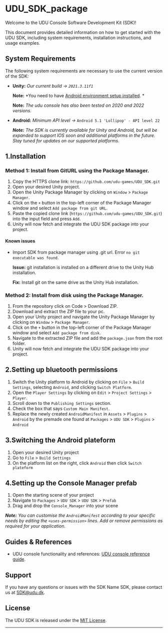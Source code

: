 # UDU_SDK_package

Welcome to the UDU Console Software Development Kit (SDK)!

This document provides detailed information on how to get started with the UDU SDK, including system requirements, installation instructions, and usage examples.

## System Requirements

The following system requirements are necessary to use the current version of the SDK:

* **Unity:** *Our current build -> `2021.3.11f1`*

    **Note:** *You need to have [Android environment setup installed]([https://pages.github.com/](https://docs.unity3d.com/Manual/android-sdksetup.html)). * 

    **Note:** *The udu console has also been tested on 2020 and 2022 versions.*

* **Android:** *Minimum API level ->* `Android 5.1 'Lollipop' - API level 22`

    ***Note:*** *The SDK is currently available for Unity and Android, but will be expanded to support IOS soon and additional platforms in the future. Stay tuned for updates on our supported platforms.*

## 1.Installation

### Method 1: Install from GitURL using the Package Manager.

1. Copy the HTTPS clone link: `https://github.com/udu-games/UDU_SDK.git`
2. Open your desired Unity project.
3. Open the Unity Package Manager by clicking on `Window` > `Package Manager`.
4. Click on the `+` button in the top-left corner of the Package Manager window and select `Add package from git URL`.
5. Paste the copied clone link (`https://github.com/udu-games/UDU_SDK.git`) into the input field and press `Add`.
6. Unity will now fetch and integrate the UDU SDK package into your project.

#### Known issues
* Import SDK from package manager using .git url. Error `no git executable was found`.

  **Issue:** git installation is installed on a different drive to the Unity Hub installation.

  **Fix:** Install git on the same drive as the Unity Hub installation.

### Method 2: Install from disk  using the Package Manager.
  
1. From the repository click on Code > Download ZIP.
2. Download and extract the ZIP file to your pc.
4. Open your Unity project and navigate the Unity Package Manager by clicking on `Window` > `Package Manager`.
5. Click on the `+` button in the top-left corner of the Package Manager window and select `Add package from disk`.
6. Navigate to the extracted ZIP file and add the `package.json` from the root folder.
7. Unity will now fetch and integrate the UDU SDK package into your project.

## 2.Setting up bluetooth permissions

1. Switch the Unity platform to Android by clicking on `File` > `Build Settings`, selecting `Android`, and clicking `Switch Platform`.
2. Open the `Player Settings` by clicking on `Edit` > `Project Settings` > `Player`.
3. Scroll down to the `Publishing Settings` section.
4. Check the box that says `Custom Main Manifest`.
5. Replace the newly created `AndroidManifest` in `Assets` > `Plugins` > `Android` by the premade one found at `Packages` > `UDU SDK` > `Plugins` > `Android`

## 3.Switching the Android plateform

1. Open your desired Unity project
2. Go to `File` > `Build Settings`
3. On the platform list on the right, click `Android` then click `Switch plateform`

## 4.Setting up the Console Manager prefab 

1. Open the starting scene of your project
2. Navigate to `Packages` > `UDU SDK` > `UDU SDK` > `Prefab`
3. Drag and drop the `Console_Manager` into your scene

***Note:*** *You can customise the `AndroidManifest` according to your specific needs by editing the `<uses-permission>` lines. Add or remove permissions as required for your application.*

## Guides & References
   
* UDU console functionality and references: [UDU console reference guide](https://github.com/udu-games/UDU_SDK/blob/development/Udu_Sdk/ReadMe/udu-sdk-reference.md#gettimestamp).

## Support

If you have any questions or issues with the SDK Name SDK, please contact us at [SDK@udu.dk](mailto:SDK@udu.dk).

## License

The UDU SDK is released under the [MIT License](https://github.com/udu-games/UDU_SDK/blob/development/LICENSE.md).

---
